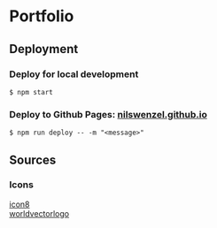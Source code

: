 # Portfolio

## Deployment

### Deploy for local development

```shell
$ npm start
```

### Deploy to Github Pages: [nilswenzel.github.io](https://nilswenzel.github.io/)

```shell
$ npm run deploy -- -m "<message>"
```

## Sources

### Icons
[icon8](https://icons8.com/) <br>
[worldvectorlogo](https://worldvectorlogo.com/)
